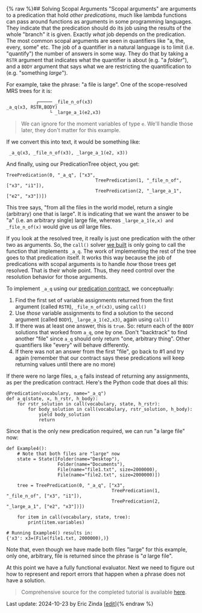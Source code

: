 {% raw %}## Solving Scopal Arguments
"Scopal arguments" are arguments to a predication that hold *other predications*, much like lambda functions can pass around functions as arguments in some programming languages.  They indicate that the predication should do its job using the results of the whole "branch" it is given. Exactly *what* job depends on the predication. The most common scopal arguments are seen in quantifiers like "a, the, every, some" etc. The job of a quantifier in a natural language is to limit (i.e. "quantify") the number of answers in some way. They do that by taking a `RSTR` argument that indicates what the quantifier is about (e.g. "a *folder*"), and a `BODY` argument that says what we are restricting the quantification to (e.g. "something *large*"). 

For example, take the phrase: "a file is large". One of the scope-resolved MRS trees for it is:

```
           ┌───── _file_n_of(x3)
_a_q(x3, RSTR,BODY)
                └ _large_a_1(e2,x3)
```

> We can ignore for the moment variables of type `e`. We'll handle those later, they don't matter for this example.

If we convert this into text, it would be something like:

```
 _a_q(x3, _file_n_of(x3), _large_a_1(e2, x3))
```

And finally, using our PredicationTree object, you get:

```
TreePredication(0, "_a_q", ["x3",
                                 TreePredication(1, "_file_n_of", ["x3", "i1"]),
                                 TreePredication(2, "_large_a_1", ["e2", "x3"])])
```

This tree says, "from all the files in the world model, return a single (arbitrary) one that is large". It is indicating that we want the answer to be "a" (i.e. an arbitrary single) large file, whereas `_large_a_1(e,x) and _file_n_of(x)` would give us *all* large files.

If you look at the resolved tree, it really is just one predication with the other two as arguments. So, the `call()` solver [we built](https://blog.inductorsoftware.com/Perplexity/home/pxint/pxint0040BuildSolver) is only going to call the function that implements `_a_q`. The work of implementing the rest of the tree goes to that predication itself. It works this way because the job of predications with scopal arguments is to handle *how* those trees get resolved. That is their whole point. Thus, they need control over the resolution behavior for those arguments.

To implement `_a_q` using our [predication contract](https://blog.inductorsoftware.com/Perplexity/home/pxint/pxint0010PredicationContract), we conceptually:

1. Find the first set of variable assignments returned from the first argument (called `RSTR`), `_file_n_of(x3)`, using `call()`
2. Use *those* variable assignments to find a solution to the second argument (called `BODY`), `_large_a_1(e2,x3)`, again using `call()`
3. If there was at least one answer, this is `true`. So: return each of the `BODY` solutions that worked from `a_q`, one by one.  Don't "backtrack" to find another "file" since `a_q` should only return "one, arbitrary thing". Other quantifiers like "every" will behave differently.
4. If there was not an answer from the first "file", go back to #1 and try again (remember that our contract says these predications will keep returning values until there are no more)

If there were no large files, `a_q` fails instead of returning any assignments, as per the predication contract. Here's the Python code that does all this:

```
@Predication(vocabulary, name="_a_q")
def a_q(state, x, h_rstr, h_body):
    for rstr_solution in call(vocabulary, state, h_rstr):
        for body_solution in call(vocabulary, rstr_solution, h_body):
            yield body_solution
            return
```

Since that is the only new predication required, we can run "a large file" now:

```
def Example4():
    # Note that both files are "large" now
    state = State([Folder(name="Desktop"),
                   Folder(name="Documents"),
                   File(name="file1.txt", size=2000000),
                   File(name="file2.txt", size=2000000)])

    tree = TreePredication(0, "_a_q", ["x3",
                                       TreePredication(1, "_file_n_of", ["x3", "i1"]),
                                       TreePredication(2, "_large_a_1", ["e2", "x3"])])

    for item in call(vocabulary, state, tree):
        print(item.variables)
        
# Running Example4() results in:
{'x3': x3=(File(file1.txt, 2000000),)}
```

Note that, even though we have made both files "large" for this example, only one, arbitrary, file is returned since the phrase is "*a* large file".

At this point we have a fully functional evaluator. Next we need to figure out how to represent and report errors that happen when a phrase does not have a solution.

> Comprehensive source for the completed tutorial is available [here](https://github.com/EricZinda/Perplexity).

Last update: 2024-10-23 by Eric Zinda [[edit](https://github.com/EricZinda/Perplexity/edit/main/docs/pxint/pxint0060ScopalArguments.md)]{% endraw %}
